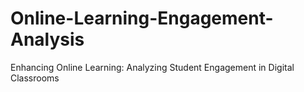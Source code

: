 # Online-Learning-Engagement-Analysis
Enhancing Online Learning: Analyzing Student Engagement in Digital Classrooms

